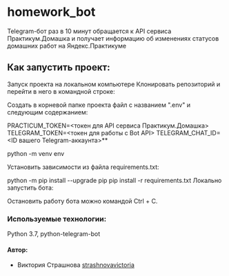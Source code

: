 # homework_bot
Telegram-бот раз в 10 минут обращается к API сервиса Практикум.Домашка и получает информацию об изменениях статусов домашних работ на Яндекс.Практикуме 

## Как запустить проект:
Запуск проекта на локальном компьютере
Клонировать репозиторий и перейти в него в командной строке:

Создать в корневой папке проекта файл с названием ".env" и следующим содержанием:

PRACTICUM_TOKEN=<токен для API сервиса Практикум.Домашка>
TELEGRAM_TOKEN=<токен для работы с Bot API>
TELEGRAM_CHAT_ID=<ID вашего Telegram-аккаунта>**

python -m venv env

Установить зависимости из файла requirements.txt:

python -m pip install --upgrade pip
pip install -r requirements.txt
Локально запустить бота:

Остановить работу бота можно командой Ctrl + C.

### Используемые технологии:

Python 3.7, python-telegram-bot

#### Автор:
- Виктория Страшнова
 [strashnovavictoria](https://github.com/strashnovavictoria)
